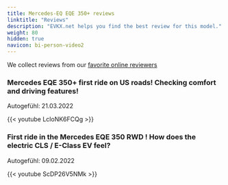 ```yaml
---
title: Mercedes-EQ EQE 350+ reviews
linktitle: "Reviews"
description: "EVKX.net helps you find the best review for this model."
weight: 80
hidden: true
navicon: bi-person-video2
---
```

We collect reviews from our [favorite online reviewers](../../../../../guides/evreviewers/)

<div class="container text-center shadow p-2 pe-4 mb-5 bg-body-tertiary rounded border">
<h3>Mercedes EQE 350+ first ride on US roads! Checking comfort and driving features!</h3>
<p>Autogefühl: 21.03.2022</p>

{{< youtube LcloNK6FCQg >}}

</div>
<div class="container text-center shadow p-2 pe-4 mb-5 bg-body-tertiary rounded border">
<h3>First ride in the Mercedes EQE 350 RWD ! How does the electric CLS / E-Class EV feel?</h3>
<p>Autogefühl: 09.02.2022</p>

{{< youtube ScDP26V5NMk >}}

</div>
